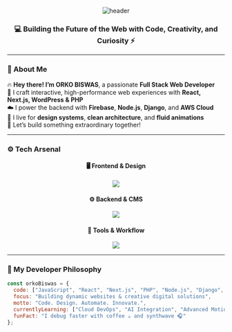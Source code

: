 <!-- 🚀 BOLD & ANIMATED GITHUB PROFILE README for ORKO BISWAS -->
<p align="center">
  <img src="https://capsule-render.vercel.app/api?type=waving&color=0:00F7FF,100:0066FF&height=200&section=header&text=ORKO%20BISWAS&fontSize=45&fontColor=ffffff&fontAlignY=40&desc=Creative%20Web%20Developer%20|%20Full%20Stack%20Engineer%20|%20Tech%20Artist&descAlignY=60&descAlign=50" alt="header"/>
</p>

<h3 align="center">💻 Building the Future of the Web with Code, Creativity, and Curiosity ⚡</h3>

---

### 🧠 About Me

🔥 **Hey there! I’m ORKO BISWAS**, a passionate **Full Stack Web Developer**  
🚀 I craft interactive, high-performance web experiences with **React, Next.js, WordPress & PHP**  
☁️ I power the backend with **Firebase**, **Node.js**, **Django**, and **AWS Cloud**  
🎨 I live for **design systems**, **clean architecture**, and **fluid animations**  
💬 Let’s build something extraordinary together!

---

### ⚙️ Tech Arsenal

<div align="center">

#### 🖥️ Frontend & Design
<img src="https://skillicons.dev/icons?i=javascript,react,nextjs,vue,html,css,tailwind,figma,bootstrap" />

#### ⚙️ Backend & CMS
<img src="https://skillicons.dev/icons?i=php,wordpress,nodejs,django,firebase,aws,express,mongodb,python" />

#### 🧩 Tools & Workflow
<img src="https://skillicons.dev/icons?i=vscode,git,github,docker,postman,vercel,netlify,linux" />

</div>

---

### 🧬 My Developer Philosophy

```javascript
const orkoBiswas = {
  code: ["JavaScript", "React", "Next.js", "PHP", "Node.js", "Django", "Firebase", "AWS"],
  focus: "Building dynamic websites & creative digital solutions",
  motto: "Code. Design. Automate. Innovate.",
  currentlyLearning: ["Cloud DevOps", "AI Integration", "Advanced Motion UI"],
  funFact: "I debug faster with coffee ☕ and synthwave 🎧"
};
